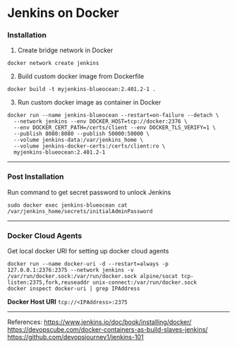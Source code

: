 # Jenkins on Docker #


### Installation ###
1. Create bridge network in Docker
```
docker network create jenkins
```

2. Build custom docker image from Dockerfile
```
docker build -t myjenkins-blueocean:2.401.2-1 .
```

3. Run custom docker image as container in Docker
```
docker run --name jenkins-blueocean --restart=on-failure --detach \
  --network jenkins --env DOCKER_HOST=tcp://docker:2376 \
  --env DOCKER_CERT_PATH=/certs/client --env DOCKER_TLS_VERIFY=1 \
  --publish 8080:8080 --publish 50000:50000 \
  --volume jenkins-data:/var/jenkins_home \
  --volume jenkins-docker-certs:/certs/client:ro \
  myjenkins-blueocean:2.401.2-1
```
---
### Post Installation ###
Run command to get secret password to unlock Jenkins
```
sudo docker exec jenkins-blueocean cat /var/jenkins_home/secrets/initialAdminPassword
```
---

### Docker Cloud Agents ###
Get local docker URI for setting up docker cloud agents

```
docker run --name docker-uri -d --restart=always -p 127.0.0.1:2376:2375 --network jenkins -v /var/run/docker.sock:/var/run/docker.sock alpine/socat tcp-listen:2375,fork,reuseaddr unix-connect:/var/run/docker.sock
docker inspect docker-uri | grep IPAddress
```

**Docker Host URI**
`tcp://<IPAddress>:2375`
<br>

---
References:
https://www.jenkins.io/doc/book/installing/docker/
https://devopscube.com/docker-containers-as-build-slaves-jenkins/
https://github.com/devopsjourney1/jenkins-101